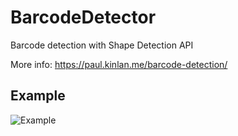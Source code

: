 # BarcodeDetector

Barcode detection with Shape Detection API

More info: https://paul.kinlan.me/barcode-detection/

## Example
![Example](https://i.imgur.com/mfCrGlA.jpg?3)
